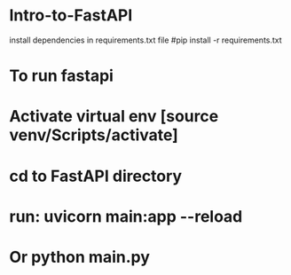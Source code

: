 # Intro-to-FastAPI
install dependencies in requirements.txt file
#pip install -r requirements.txt
# To run fastapi
# Activate virtual env [source venv/Scripts/activate]
# cd to FastAPI directory
# run: uvicorn main:app --reload
# Or python main.py 